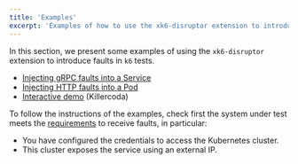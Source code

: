 ```yaml
---
title: 'Examples'
excerpt: 'Examples of how to use the xk6-disruptor extension to introduce faults in k6 tests.'
---
```


In this section, we present some examples of using the `xk6-disruptor` extension to introduce faults in `k6` tests.

- [Injecting gRPC faults into a Service](/javascript-api/xk6-disruptor/examples/inject-grpc-faults-into-service)
- [Injecting HTTP faults into a Pod](/javascript-api/xk6-disruptor/examples/inject-http-faults-into-pod)
- [Interactive demo](https://killercoda.com/grafana-xk6-disruptor/scenario/killercoda) (Killercoda)

To follow the instructions of the examples, check first the system under test meets the [requirements](/javascript-api/xk6-disruptor/get-started/requirements/) to receive faults, in particular:
- You have configured the credentials to access the Kubernetes cluster. 
- This cluster exposes the service using an external IP.

